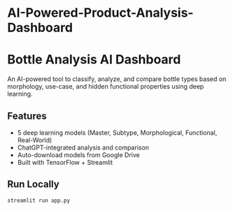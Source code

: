 # AI-Powered-Product-Analysis-Dashboard
# Bottle Analysis AI Dashboard

An AI-powered tool to classify, analyze, and compare bottle types based on morphology, use-case, and hidden functional properties using deep learning.

## Features
- 5 deep learning models (Master, Subtype, Morphological, Functional, Real-World)
- ChatGPT-integrated analysis and comparison
- Auto-download models from Google Drive
- Built with TensorFlow + Streamlit

## Run Locally
```bash
streamlit run app.py

